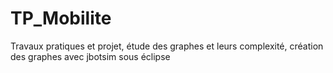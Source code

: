 # TP_Mobilite
Travaux pratiques et projet, étude des graphes et leurs complexité, création des graphes avec jbotsim sous éclipse
